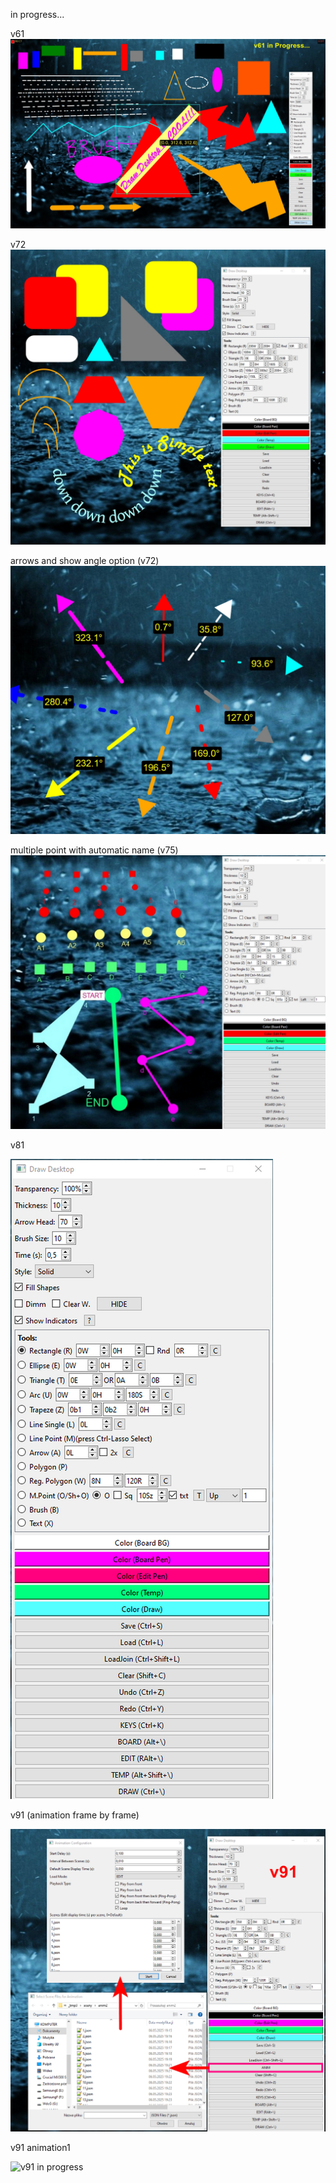 in progress...

v61
![v61 in progress](images/v61-bga.jpg)

v72
![v72 in progress](images/v72.jpg)

arrows and show angle option (v72)
![arrow_angle](images/arrows_angle.jpg)

multiple point with automatic name (v75)
![v75 in progress](images/v75.jpg)

v81

![v81 in progress](images/v81.png)

v91 (animation frame by frame)

![v91 in progress](images/v91.jpg)

v91 animation1

![v91 in progress](images/animation1.gif)
